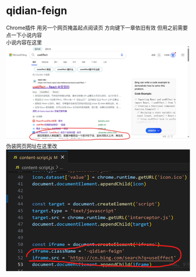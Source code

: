 # qidian-feign
Chrome插件 用另一个网页掩盖起点阅读页 
方向键下一章依旧有效 但用之前需要点一下小说内容  
小说内容在这里  
![images](images/example.png) 
伪装网页网址在这里改  
![images](images/config.png)
